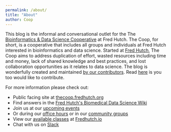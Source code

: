 ```yaml
---
permalink: /about/
title: "About"
author: Coop
---
```


This blog is the informal and conversational outlet for the The [Bioinformatics & Data Science Cooperative](https://research.fhcrc.org/coop/en.html) at Fred Hutch. The Coop, for short, is a cooperative that includes all groups and individuals at Fred Hutch interested in bioinformatics and data science. Started at [Fred Hutch](https://www.fredhutch.org/en.html), The Coop aims to address duplication of effort, wasted resources including time and money, lack of shared knowledge and best practices, and lost collaboration opportunities as it relates to data science. The blog is wonderfully created and maintained [by our contributors](/contributors/). Read [here](https://github.com/FredHutch/coop/blob/gh-pages/CONTRIBUTING.md) is you too would like to contribute.

For more information please check out:
- Public facing site at [thecoop.fredhutch.org](https://research.fhcrc.org/coop/en.html)
- Find answers in the [Fred Hutch's Biomedical Data Science Wiki](https://sciwiki.fredhutch.org/)
- Join us at our [upcoming events](https://research.fhcrc.org/coop/en/community/participate.html) 
- Or during our [office hours](https://sciwiki.fredhutch.org/scicomputing/reference_training/#office-hours) or in our [community groups](https://sciwiki.fredhutch.org/scicomputing/reference_training/#community-groups)
- View our [available classes](http://www.fredhutch.io/resources/) at [Fredhutch.io](http://www.fredhutch.io/)
- Chat with us on [Slack](https://fhbig.slack.com/) 
